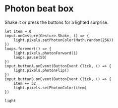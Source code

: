 # Photon beat box

Shake it or press the buttons for a lighted surprise.

```blocks
let item = 0
input.onGesture(Gesture.Shake, () => {
    light.pixels.setPhotonColor(Math.random(256))
})
loops.forever(() => {
    light.pixels.photonForward(1)
    loops.pause(50)
})
input.buttonA.onEvent(ButtonEvent.Click, () => {
    light.pixels.photonFlip()
})
input.buttonB.onEvent(ButtonEvent.Click, () => {
    item += 32
    light.pixels.setPhotonColor(item)
})
```

```package
light
```